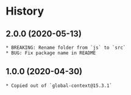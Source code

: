 # History

## 2.0.0 (2020-05-13)
    * BREAKING: Rename folder from `js` to `src`
    * BUG: Fix package name in README

## 1.0.0 (2020-04-30)
    * Copied out of `global-context@15.3.1`
